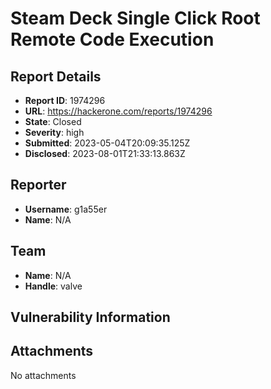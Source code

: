 # Steam Deck Single Click Root Remote Code Execution 

## Report Details
- **Report ID**: 1974296
- **URL**: https://hackerone.com/reports/1974296
- **State**: Closed
- **Severity**: high
- **Submitted**: 2023-05-04T20:09:35.125Z
- **Disclosed**: 2023-08-01T21:33:13.863Z

## Reporter
- **Username**: g1a55er
- **Name**: N/A

## Team
- **Name**: N/A
- **Handle**: valve

## Vulnerability Information


## Attachments
No attachments
